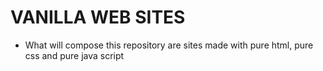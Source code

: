 # VANILLA WEB SITES

- What will compose this repository are sites made with pure html, pure css and pure java script
